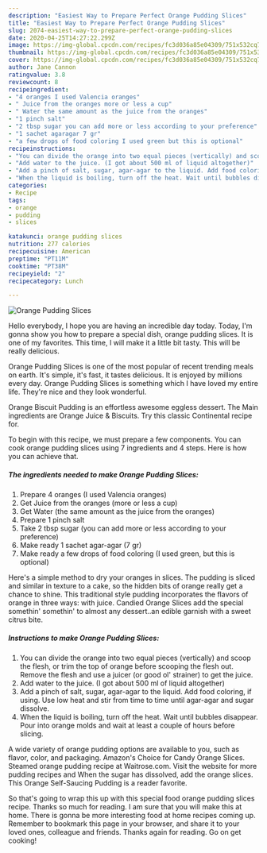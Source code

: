 ```yaml
---
description: "Easiest Way to Prepare Perfect Orange Pudding Slices"
title: "Easiest Way to Prepare Perfect Orange Pudding Slices"
slug: 2074-easiest-way-to-prepare-perfect-orange-pudding-slices
date: 2020-04-25T14:27:22.299Z
image: https://img-global.cpcdn.com/recipes/fc3d036a85e04309/751x532cq70/orange-pudding-slices-recipe-main-photo.jpg
thumbnail: https://img-global.cpcdn.com/recipes/fc3d036a85e04309/751x532cq70/orange-pudding-slices-recipe-main-photo.jpg
cover: https://img-global.cpcdn.com/recipes/fc3d036a85e04309/751x532cq70/orange-pudding-slices-recipe-main-photo.jpg
author: Jane Cannon
ratingvalue: 3.8
reviewcount: 8
recipeingredient:
- "4 oranges I used Valencia oranges"
- " Juice from the oranges more or less a cup"
- " Water the same amount as the juice from the oranges"
- "1 pinch salt"
- "2 tbsp sugar you can add more or less according to your preference"
- "1 sachet agaragar 7 gr"
- "a few drops of food coloring I used green but this is optional"
recipeinstructions:
- "You can divide the orange into two equal pieces (vertically) and scoop the flesh, or trim the top of orange before scooping the flesh out. Remove the flesh and use a juicer (or good ol&#39; strainer) to get the juice."
- "Add water to the juice. (I got about 500 ml of liquid altogether)"
- "Add a pinch of salt, sugar, agar-agar to the liquid. Add food coloring, if using. Use low heat and stir from time to time until agar-agar and sugar dissolve."
- "When the liquid is boiling, turn off the heat. Wait until bubbles disappear. Pour into orange molds and wait at least a couple of hours before slicing."
categories:
- Recipe
tags:
- orange
- pudding
- slices

katakunci: orange pudding slices 
nutrition: 277 calories
recipecuisine: American
preptime: "PT11M"
cooktime: "PT38M"
recipeyield: "2"
recipecategory: Lunch

---
```



![Orange Pudding Slices](https://img-global.cpcdn.com/recipes/fc3d036a85e04309/751x532cq70/orange-pudding-slices-recipe-main-photo.jpg)

Hello everybody, I hope you are having an incredible day today. Today, I'm gonna show you how to prepare a special dish, orange pudding slices. It is one of my favorites. This time, I will make it a little bit tasty. This will be really delicious.

Orange Pudding Slices is one of the most popular of recent trending meals on earth. It's simple, it's fast, it tastes delicious. It is enjoyed by millions every day. Orange Pudding Slices is something which I have loved my entire life. They're nice and they look wonderful.

Orange Biscuit Pudding is an effortless awesome eggless dessert. The Main ingredients are Orange Juice &amp; Biscuits. Try this classic Continental recipe for.


To begin with this recipe, we must prepare a few components. You can cook orange pudding slices using 7 ingredients and 4 steps. Here is how you can achieve that.

<!--inarticleads1-->

##### The ingredients needed to make Orange Pudding Slices:

1. Prepare 4 oranges (I used Valencia oranges)
1. Get  Juice from the oranges (more or less a cup)
1. Get  Water (the same amount as the juice from the oranges)
1. Prepare 1 pinch salt
1. Take 2 tbsp sugar (you can add more or less according to your preference)
1. Make ready 1 sachet agar-agar (7 gr)
1. Make ready a few drops of food coloring (I used green, but this is optional)


Here&#39;s a simple method to dry your oranges in slices. The pudding is sliced and similar in texture to a cake, so the hidden bits of orange really get a chance to shine. This traditional style pudding incorporates the flavors of orange in three ways: with juice. Candied Orange Slices add the special somethin&#39; somethin&#39; to almost any dessert..an edible garnish with a sweet citrus bite. 

<!--inarticleads2-->

##### Instructions to make Orange Pudding Slices:

1. You can divide the orange into two equal pieces (vertically) and scoop the flesh, or trim the top of orange before scooping the flesh out. Remove the flesh and use a juicer (or good ol&#39; strainer) to get the juice.
1. Add water to the juice. (I got about 500 ml of liquid altogether)
1. Add a pinch of salt, sugar, agar-agar to the liquid. Add food coloring, if using. Use low heat and stir from time to time until agar-agar and sugar dissolve.
1. When the liquid is boiling, turn off the heat. Wait until bubbles disappear. Pour into orange molds and wait at least a couple of hours before slicing.


A wide variety of orange pudding options are available to you, such as flavor, color, and packaging. Amazon&#39;s Choice for Candy Orange Slices. Steamed orange pudding recipe at Waitrose.com. Visit the website for more pudding recipes and When the sugar has dissolved, add the orange slices. This Orange Self-Saucing Pudding is a reader favorite. 

So that's going to wrap this up with this special food orange pudding slices recipe. Thanks so much for reading. I am sure that you will make this at home. There is gonna be more interesting food at home recipes coming up. Remember to bookmark this page in your browser, and share it to your loved ones, colleague and friends. Thanks again for reading. Go on get cooking!
